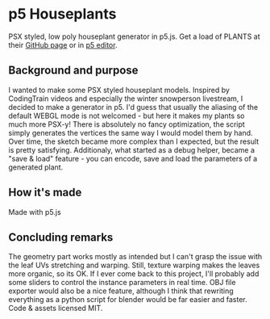 # p5 Houseplants
PSX styled, low poly houseplant generator in p5.js.
Get a load of PLANTS at their [GitHub page](https://featheredsnek.github.io/p5.Houseplants/) or in [p5 editor](https://editor.p5js.org/FeatheredSnek/sketches/oje4gwJd7).

## Background and purpose
I wanted to make some PSX styled houseplant models. Inspired by
CodingTrain videos and especially the winter snowperson livestream,
I decided to make a generator in p5. I'd guess that usually the
aliasing of the default WEBGL mode is not welcomed - but here it makes
my plants so much more PSX-y!
There is absolutely no fancy optimization, the script simply generates
the vertices the same way I would model them by hand. Over time, the
sketch became more complex than I expected, but the result is
pretty satisfying.
Additionaly, what started as a debug helper, became a "save & load"
feature - you can encode, save and load the parameters of a generated
plant.

## How it's made
Made with p5.js

## Concluding remarks
The geometry part works mostly as intended but I can't grasp the issue
with the leaf UVs stretching and warping. Still, texture warping makes
the leaves more organic, so its OK.
If I ever come back to this project, I'll probably add some sliders
to control the instance parameters in real time. OBJ file exporter
would also be a nice feature, although I think that rewriting everything
as a python script for blender would be far easier and faster.
Code & assets licensed MIT.
